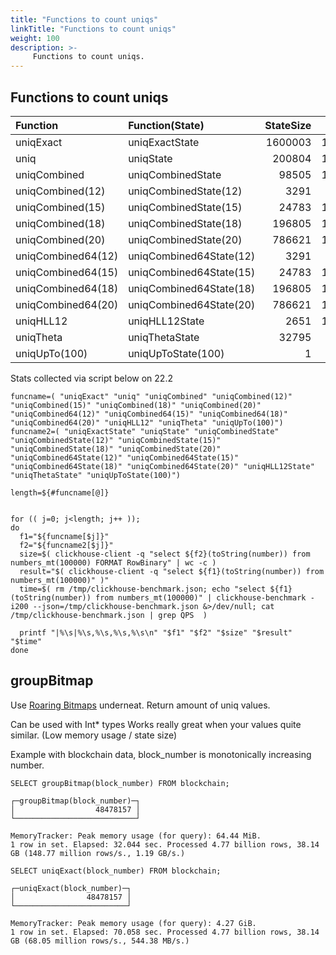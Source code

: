 ```yaml
---
title: "Functions to count uniqs"
linkTitle: "Functions to count uniqs"
weight: 100
description: >-
     Functions to count uniqs.
---
```


## Functions to count uniqs

|Function|Function(State)|StateSize|Result|QPS|
|:-|:-|-:|-:|-:|
|uniqExact|uniqExactState|1600003|100000|59.23|
|uniq|uniqState|200804|100315|85.55|
|uniqCombined|uniqCombinedState|98505|100314|108.09|
|uniqCombined(12)|uniqCombinedState(12)|3291|98160|151.64|
|uniqCombined(15)|uniqCombinedState(15)|24783|100768|110.18|
|uniqCombined(18)|uniqCombinedState(18)|196805|100332|101.56|
|uniqCombined(20)|uniqCombinedState(20)|786621|100088|65.05|
|uniqCombined64(12)|uniqCombined64State(12)|3291|98160|164.96|
|uniqCombined64(15)|uniqCombined64State(15)|24783|100768|133.96|
|uniqCombined64(18)|uniqCombined64State(18)|196805|100332|110.85|
|uniqCombined64(20)|uniqCombined64State(20)|786621|100088|66.48|
|uniqHLL12|uniqHLL12State|2651|101344|177.91|
|uniqTheta|uniqThetaState|32795|98045|144.05|
|uniqUpTo(100)|uniqUpToState(100)|1|101|222.93|


Stats collected via script below on 22.2

```
funcname=( "uniqExact" "uniq" "uniqCombined" "uniqCombined(12)" "uniqCombined(15)" "uniqCombined(18)" "uniqCombined(20)" "uniqCombined64(12)" "uniqCombined64(15)" "uniqCombined64(18)" "uniqCombined64(20)" "uniqHLL12" "uniqTheta" "uniqUpTo(100)")
funcname2=( "uniqExactState" "uniqState" "uniqCombinedState" "uniqCombinedState(12)" "uniqCombinedState(15)" "uniqCombinedState(18)" "uniqCombinedState(20)" "uniqCombined64State(12)" "uniqCombined64State(15)" "uniqCombined64State(18)" "uniqCombined64State(20)" "uniqHLL12State" "uniqThetaState" "uniqUpToState(100)")

length=${#funcname[@]}
 

for (( j=0; j<length; j++ ));
do
  f1="${funcname[$j]}"
  f2="${funcname2[$j]}"
  size=$( clickhouse-client -q "select ${f2}(toString(number)) from numbers_mt(100000) FORMAT RowBinary" | wc -c )
  result="$( clickhouse-client -q "select ${f1}(toString(number)) from numbers_mt(100000)" )"
  time=$( rm /tmp/clickhouse-benchmark.json; echo "select ${f1}(toString(number)) from numbers_mt(100000)" | clickhouse-benchmark -i200 --json=/tmp/clickhouse-benchmark.json &>/dev/null; cat /tmp/clickhouse-benchmark.json | grep QPS  )

  printf "|%\s|%\s,%\s,%\s,%\s\n" "$f1" "$f2" "$size" "$result" "$time"
done
```


## groupBitmap

Use [Roaring Bitmaps](https://roaringbitmap.org/) underneat. 
Return amount of uniq values.

Can be used with Int* types
Works really great when your values quite similar. (Low memory usage / state size)

Example with blockchain data, block_number is monotonically increasing number.

```
SELECT groupBitmap(block_number) FROM blockchain;

┌─groupBitmap(block_number)─┐
│                  48478157 │
└───────────────────────────┘

MemoryTracker: Peak memory usage (for query): 64.44 MiB.
1 row in set. Elapsed: 32.044 sec. Processed 4.77 billion rows, 38.14 GB (148.77 million rows/s., 1.19 GB/s.)

SELECT uniqExact(block_number) FROM blockchain;

┌─uniqExact(block_number)─┐
│                48478157 │
└─────────────────────────┘

MemoryTracker: Peak memory usage (for query): 4.27 GiB.
1 row in set. Elapsed: 70.058 sec. Processed 4.77 billion rows, 38.14 GB (68.05 million rows/s., 544.38 MB/s.)
```




